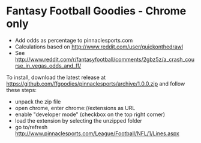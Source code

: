 Fantasy Football Goodies - Chrome only
========================

- Add odds as percentage to pinnaclesports.com
- Calculations based on http://www.reddit.com/user/quickonthedrawl
- See http://www.reddit.com/r/fantasyfootball/comments/2gbz5z/a_crash_course_in_vegas_odds_and_ff/


To install, download the latest release at https://github.com/ffgoodies/pinnaclesports/archive/1.0.0.zip and follow these steps:

- unpack the zip file
- open chrome, enter chrome://extensions as URL
- enable "developer mode" (checkbox on the top right corner)
- load the extension by selecting the unzipped folder
- go to/refresh http://www.pinnaclesports.com/League/Football/NFL/1/Lines.aspx
